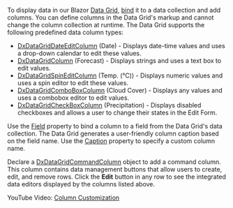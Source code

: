To display data in our Blazor [Data Grid](https://docs.devexpress.com/Blazor/DevExpress.Blazor.DxDataGrid-1), [bind](BindGridtoData) it to a data collection and add columns. You can define columns in the Data Grid's markup and cannot change the column collection at runtime. The Data Grid supports the following predefined data column types:

*   [DxDataGridDateEditColumn](https://docs.devexpress.com/Blazor/DevExpress.Blazor.DxDataGridDateEditColumn) (Date) - Displays date-time values and uses a drop-down calendar to edit these values.
*   [DxDataGridColumn](https://docs.devexpress.com/Blazor/DevExpress.Blazor.DxDataGridColumn) (Forecast) - Displays strings and uses a text box to edit values.
*   [DxDataGridSpinEditColumn](https://docs.devexpress.com/Blazor/DevExpress.Blazor.DxDataGridSpinEditColumn) (Temp. (℃)) - Displays numeric values and uses a spin editor to edit these values.
*   [DxDataGridComboBoxColumn](https://docs.devexpress.com/Blazor/DevExpress.Blazor.DxDataGridComboBoxColumn-1) (Cloud Cover) - Displays any values and uses a combobox editor to edit values.
*   [DxDataGridCheckBoxColumn](https://docs.devexpress.com/Blazor/DevExpress.Blazor.DxDataGridCheckBoxColumn) (Precipitation) - Displays disabled checkboxes and allows a user to change their states in the Edit Form.

Use the [Field](https://docs.devexpress.com/Blazor/DevExpress.Blazor.DxDataGridColumn.Field) property to bind a column to a field from the Data Grid's data collection. The Data Grid generates a user-friendly column caption based on the field name. Use the [Caption](https://docs.devexpress.com/Blazor/DevExpress.Blazor.DxDataGridColumn.Caption) property to specify a custom column name.

Declare a [DxDataGridCommandColumn](https://docs.devexpress.com/Blazor/DevExpress.Blazor.DxDataGridCommandColumn) object to add a command column. This column contains data management buttons that allow users to create, edit, and remove rows. Click the **Edit** button in any row to see the integrated data editors displayed by the columns listed above.

YouTube Video: [Column Customization](https://www.youtube.com/watch?v=FadGrIOBrrs&feature=youtu.be)
